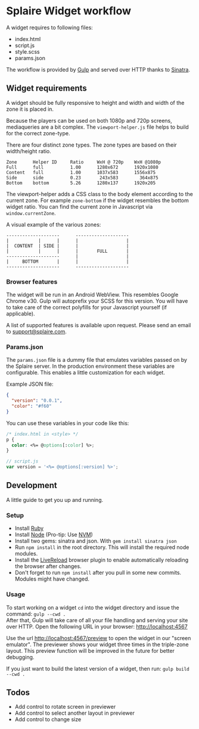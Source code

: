 # Splaire Widget workflow #

A widget requires to following files:

* index.html
* script.js
* style.scss
* params.json

The workflow is provided by [Gulp](http://gulpjs.com/) and served over HTTP thanks to [Sinatra](http://www.sinatrarb.com/).

## Widget requirements ##
A widget should be fully responsive to height and width and width of the zone it is placed in.

Because the players can be used on both 1080p and 720p screens, mediaqueries are a bit complex. The `viewport-helper.js` file helps to build for the correct zone-type.

There are four distinct zone types. The zone types are based on their width/height ratio.

```
Zone      Helper ID     Ratio     WxH @ 720p    WxH @1080p
Full      full          1.00      1280x672      1920x1080
Content   full          1.00      1037x583      1556x875
Side      side          0.23       243x583     	  364x875
Bottom    bottom        5.26      1280x137      1920x205
```


The viewport-helper adds a CSS class to the body element according to the current zone. For example `zone-bottom` if the widget resembles the bottom widget ratio. You can find the current zone in Javascript via `window.currentZone`.

A visual example of the various zones:

```
--------------------      --------------------
|           |      |      |                  |
|  CONTENT  | SIDE |      |                  |
|           |      |      |       FULL       |
--------------------      |                  |
|     BOTTOM       |      |                  |
--------------------      --------------------

```

### Browser features ###
The widget will be run in an Android WebView. This resembles Google Chrome v30. Gulp will autoprefix your SCSS for this version. You will have to take care of the correct polyfills for your Javascript yourself (if applicable).

A list of supported features is available upon request. Please send an email to [support@splaire.com](mailto:support@splaire.com).

### Params.json ###
The `params.json` file is a dummy file that emulates variables passed on by the Splaire server. In the production environment these variables are configurable. This enables a little customization for each widget.

Example JSON file:

```json
{
  "version": "0.0.1",
  "color": "#f60"
}
```

You can use these variables in your code like this:

```css
/* index.html in <style> */
p {
  color: <%= @options[:color] %>;
}
```

```js
// script.js
var version = '<%= @options[:version] %>';
```

## Development ##
A little guide to get you up and running.

### Setup ###
- Install [Ruby](https://www.ruby-lang.org/en/)
- Install [Node](http://nodejs.org/) (Pro-tip: Use [NVM](https://github.com/creationix/nvm))
- Install two gems: sinatra and json. With `gem install sinatra json`
- Run `npm install` in the root directory. This will install the required node modules.
- Install the [LiveReload](https://chrome.google.com/webstore/detail/livereload/jnihajbhpnppcggbcgedagnkighmdlei) browser plugin to enable automatically reloading the browser after changes.
- Don't forget to run `npm install` after you pull in some new commits. Modules might have changed.

### Usage ###
To start working on a widget `cd` into the widget directory and issue the command: `gulp --cwd .`  
After that, Gulp will take care of all your file handling and serving your site over HTTP. Open the following URL in your browser: [http://localhost:4567](http://localhost:4567)

Use the url [http://localhost:4567/preview](http://localhost:4567/preview) to open the widget in our "screen emulator". The previewer shows your widget three times in the triple-zone layout. This preview function will be improved in the future for better debugging.

If you just want to build the latest version of a widget, then run: `gulp build --cwd .`

## Todos ##
* Add control to rotate screen in previewer
* Add control to select another layout in previewer
* Add control to change size
